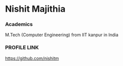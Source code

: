 # Nishit Majithia

### Academics

M.Tech (Computer Engineering) from IIT kanpur in India

### PROFILE LINK
https://github.com/nishitm
